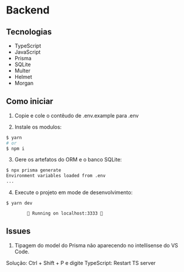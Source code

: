 # Backend

## Tecnologias

- TypeScript
- JavaScript
- Prisma
- SQLite
- Multer
- Helmet
- Morgan

## Como iniciar

1. Copie e cole o contêudo de .env.example para .env

2. Instale os modulos:

```bash
$ yarn
# or 
$ npm i
```

3. Gere os artefatos do ORM e o banco SQLite:

```bash
$ npx prisma generate
Environment variables loaded from .env
...
```

4. Execute o projeto em mode de desenvolvimento:

```console
$ yarn dev

        🚀 Running on localhost:3333 🚀

```

## Issues

1. Tipagem do model do Prisma não aparecendo no intellisense do VS Code.

Solução: Ctrl + Shift + P e digite TypeScript: Restart TS server
